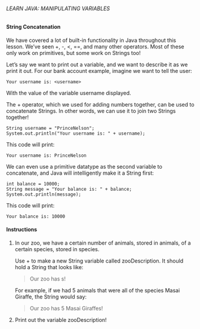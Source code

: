 ###### LEARN JAVA: MANIPULATING VARIABLES

#### String Concatenation

We have covered a lot of built-in functionality in Java throughout this lesson. We’ve seen +, -, <, ==, and many other operators. Most of these only work on primitives, but some work on Strings too!

Let’s say we want to print out a variable, and we want to describe it as we print it out. For our bank account example, imagine we want to tell the user:
```
Your username is: <username>
```
With the value of the variable username displayed.

The + operator, which we used for adding numbers together, can be used to concatenate Strings. In other words, we can use it to join two Strings together!
```
String username = "PrinceNelson";
System.out.println("Your username is: " + username);
```

This code will print:
```
Your username is: PrinceNelson
```
We can even use a primitive datatype as the second variable to concatenate, and Java will intelligently make it a String first:
```
int balance = 10000;
String message = "Your balance is: " + balance;
System.out.println(message);
```
This code will print:
```
Your balance is: 10000
```
#### Instructions

1. In our zoo, we have a certain number of animals, stored in animals, of a certain species, stored in species.
 
    Use + to make a new String variable called zooDescription. It should hold a String that looks like:


    > Our zoo has <animals> <species>s!

    For example, if we had 5 animals that were all of the species Masai Giraffe, the String would say:

    > Our zoo has 5 Masai Giraffes!

2. Print out the variable zooDescription!
